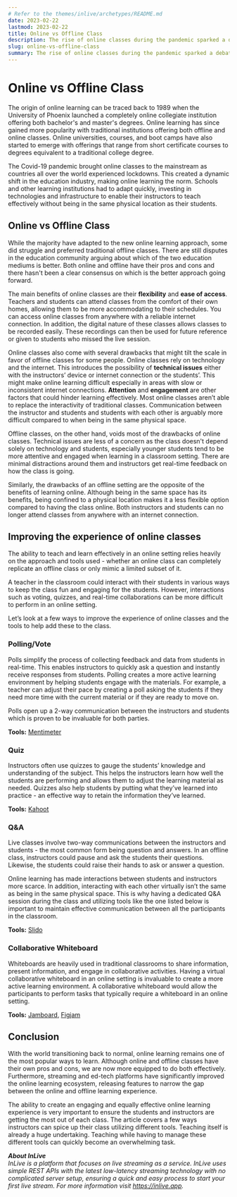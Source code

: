 ```yaml
---
# Refer to the themes/inlive/archetypes/README.md
date: 2023-02-22
lastmod: 2023-02-22
title: Online vs Offline Class
description: The rise of online classes during the pandemic sparked a debate in the education community surrounding which approach is better and whether online learning could effectively replace their offline counterpart. Learn about the benefits and drawbacks of online and offline classes and how modern streaming platforms like InLive help bridge the gap between online and offline learning experience.
slug: online-vs-offline-class
summary: The rise of online classes during the pandemic sparked a debate in the education community surrounding which approach is better and whether online learning could effectively replace their offline counterpart. Learn about the benefits and drawbacks of online and offline classes and how modern streaming platforms like InLive help bridge the gap between online and offline learning experience.
---
```


# Online vs Offline Class

The origin of online learning can be traced back to 1989 when the University of Phoenix launched a completely online collegiate institution offering both bachelor's and master's degrees. Online learning has since gained more popularity with traditional institutions offering both offline and online classes. Online universities, courses, and boot camps have also started to emerge with offerings that range from short certificate courses to degrees equivalent to a traditional college degree.

The Covid-19 pandemic brought online classes to the mainstream as countries all over the world experienced lockdowns. This created a dynamic shift in the education industry, making online learning the norm. Schools and other learning institutions had to adapt quickly, investing in technologies and infrastructure to enable their instructors to teach effectively without being in the same physical location as their students.

## Online vs Offline Class

While the majority have adapted to the new online learning approach, some did struggle and preferred traditional offline classes. There are still disputes in the education community arguing about which of the two education mediums is better. Both online and offline have their pros and cons and there hasn't been a clear consensus on which is the better approach going forward.

The main benefits of online classes are their **flexibility** and **ease of access**. Teachers and students can attend classes from the comfort of their own homes, allowing them to be more accommodating to their schedules. You can access online classes from anywhere with a reliable internet connection. In addition, the digital nature of these classes allows classes to be recorded easily. These recordings can then be used for future reference or given to students who missed the live session.

Online classes also come with several drawbacks that might tilt the scale in favor of offline classes for some people. Online classes rely on technology and the internet. This introduces the possibility of **technical issues** either with the instructors’ device or internet connection or the students’. This might make online learning difficult especially in areas with slow or inconsistent internet connections. **Attention** and **engagement** are other factors that could hinder learning effectively. Most online classes aren’t able to replace the interactivity of traditional classes. Communication between the instructor and students and students with each other is arguably more difficult compared to when being in the same physical space.

Offline classes, on the other hand, voids most of the drawbacks of online classes. Technical issues are less of a concern as the class doesn't depend solely on technology and students, especially younger students tend to be more attentive and engaged when learning in a classroom setting. There are minimal distractions around them and instructors get real-time feedback on how the class is going.

Similarly, the drawbacks of an offline setting are the opposite of the benefits of learning online. Although being in the same space has its benefits, being confined to a physical location makes it a less flexible option compared to having the class online. Both instructors and students can no longer attend classes from anywhere with an internet connection.

## Improving the experience of online classes

The ability to teach and learn effectively in an online setting relies heavily on the approach and tools used - whether an online class can completely replicate an offline class or only mimic a limited subset of it.

A teacher in the classroom could interact with their students in various ways to keep the class fun and engaging for the students. However, interactions such as voting, quizzes, and real-time collaborations can be more difficult to perform in an online setting.

Let’s look at a few ways to improve the experience of online classes and the tools to help add these to the class.

### Polling/Vote

Polls simplify the process of collecting feedback and data from students in real-time. This enables instructors to quickly ask a question and instantly receive responses from students. Polling creates a more active learning environment by helping students engage with the materials. For example, a teacher can adjust their pace by creating a poll asking the students if they need more time with the current material or if they are ready to move on.

Polls open up a 2-way communication between the instructors and students which is proven to be invaluable for both parties.

**Tools:** <a href="https://www.mentimeter.com" target="_blank" rel="noreferrer">Mentimeter</a>

### Quiz

Instructors often use quizzes to gauge the students’ knowledge and understanding of the subject. This helps the instructors learn how well the students are performing and allows them to adjust the learning material as needed. Quizzes also help students by putting what they’ve learned into practice - an effective way to retain the information they’ve learned.

**Tools:** <a href="https://kahoot.it" target="_blank" rel="noreferrer">Kahoot</a>

### Q&A

Live classes involve two-way communications between the instructors and students - the most common form being question and answers. In an offline class, instructors could pause and ask the students their questions. Likewise, the students could raise their hands to ask or answer a question.

Online learning has made interactions between students and instructors more scarce. In addition, interacting with each other virtually isn’t the same as being in the same physical space. This is why having a dedicated Q&A session during the class and utilizing tools like the one listed below is important to maintain effective communication between all the participants in the classroom.

**Tools:** <a href="https://www.slido.com" target="_blank" rel="noreferrer">Slido</a>

### Collaborative Whiteboard

Whiteboards are heavily used in traditional classrooms to share information, present information, and engage in collaborative activities. Having a virtual collaborative whiteboard in an online setting is invaluable to create a more active learning environment. A collaborative whiteboard would allow the participants to perform tasks that typically require a whiteboard in an online setting.

**Tools:** <a href="https://jamboard.google.com" target="_blank" rel="noreferrer">Jamboard</a>, <a href="https://www.figma.com/figjam" target="_blank" rel="noreferrer">Figjam</a>

## Conclusion

With the world transitioning back to normal, online learning remains one of the most popular ways to learn. Although online and offline classes have their own pros and cons, we are now more equipped to do both effectively. Furthermore, streaming and ed-tech platforms have significantly improved the online learning ecosystem, releasing features to narrow the gap between the online and offline learning experience.

The ability to create an engaging and equally effective online learning experience is very important to ensure the students and instructors are getting the most out of each class. The article covers a few ways instructors can spice up their class utilizing different tools. Teaching itself is already a huge undertaking. Teaching while having to manage these different tools can quickly become an overwhelming task.

***About InLive***
<br>
*InLive is a platform that focuses on live streaming as a service. InLive uses simple REST APIs with the latest low-latency streaming technology with no complicated server setup, ensuring a quick and easy process to start your first live stream. For more information visit https://inlive.app.*
